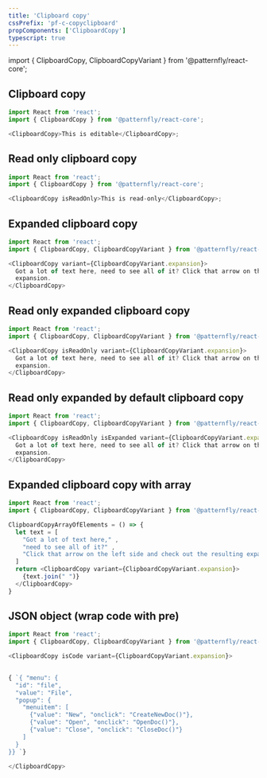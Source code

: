 ```yaml
---
title: 'Clipboard copy'
cssPrefix: 'pf-c-copyclipboard'
propComponents: ['ClipboardCopy']
typescript: true
---
```


import { ClipboardCopy, ClipboardCopyVariant } from '@patternfly/react-core';

## Clipboard copy
```js
import React from 'react';
import { ClipboardCopy } from '@patternfly/react-core';

<ClipboardCopy>This is editable</ClipboardCopy>;
```

## Read only clipboard copy
```js
import React from 'react';
import { ClipboardCopy } from '@patternfly/react-core';

<ClipboardCopy isReadOnly>This is read-only</ClipboardCopy>;
```

## Expanded clipboard copy
```js
import React from 'react';
import { ClipboardCopy, ClipboardCopyVariant } from '@patternfly/react-core';

<ClipboardCopy variant={ClipboardCopyVariant.expansion}>
  Got a lot of text here, need to see all of it? Click that arrow on the left side and check out the resulting
  expansion.
</ClipboardCopy>
```
## Read only expanded clipboard copy
```js
import React from 'react';
import { ClipboardCopy, ClipboardCopyVariant } from '@patternfly/react-core';

<ClipboardCopy isReadOnly variant={ClipboardCopyVariant.expansion}>
  Got a lot of text here, need to see all of it? Click that arrow on the left side and check out the resulting
  expansion.
</ClipboardCopy>
```

## Read only expanded by default clipboard copy
```js
import React from 'react';
import { ClipboardCopy, ClipboardCopyVariant } from '@patternfly/react-core';

<ClipboardCopy isReadOnly isExpanded variant={ClipboardCopyVariant.expansion}>
  Got a lot of text here, need to see all of it? Click that arrow on the left side and check out the resulting
  expansion.
</ClipboardCopy>
```

## Expanded clipboard copy with array
```js
import React from 'react';
import { ClipboardCopy, ClipboardCopyVariant } from '@patternfly/react-core';

ClipboardCopyArrayOfElements = () => {
  let text = [
    "Got a lot of text here," ,
    "need to see all of it?" ,
    "Click that arrow on the left side and check out the resulting expansion."
  ]
  return <ClipboardCopy variant={ClipboardCopyVariant.expansion}>
    {text.join(" ")}
  </ClipboardCopy>
}
```

## JSON object (wrap code with pre)
```js
import React from 'react';
import { ClipboardCopy, ClipboardCopyVariant } from '@patternfly/react-core';

<ClipboardCopy isCode variant={ClipboardCopyVariant.expansion}>
  

{ `{ "menu": {
  "id": "file",
  "value": "File",
  "popup": {
    "menuitem": [
      {"value": "New", "onclick": "CreateNewDoc()"},
      {"value": "Open", "onclick": "OpenDoc()"},
      {"value": "Close", "onclick": "CloseDoc()"}
    ]
  }
}} `}
  
</ClipboardCopy>
```
